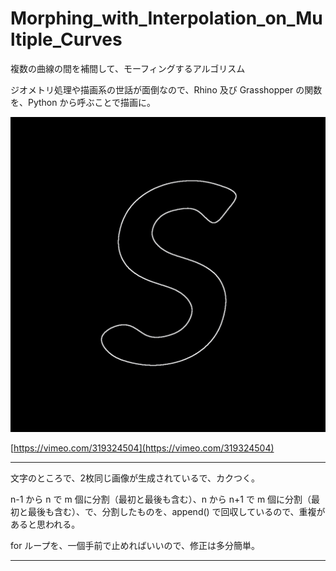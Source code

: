 # Morphing_with_Interpolation_on_Multiple_Curves  

複数の曲線の間を補間して、モーフィングするアルゴリスム  

ジオメトリ処理や描画系の世話が面倒なので、Rhino 及び Grasshopper の関数を、Python から呼ぶことで描画に。  

![photo](out.gif)  

[https://vimeo.com/319324504](https://vimeo.com/319324504)  

---  

文字のところで、2枚同じ画像が生成されているで、カクつく。  

n-1 から n で m 個に分割（最初と最後も含む）、n から n+1 で m 個に分割（最初と最後も含む）、で、分割したものを、append() で回収しているので、重複があると思われる。  

for ループを、一個手前で止めればいいので、修正は多分簡単。  


---